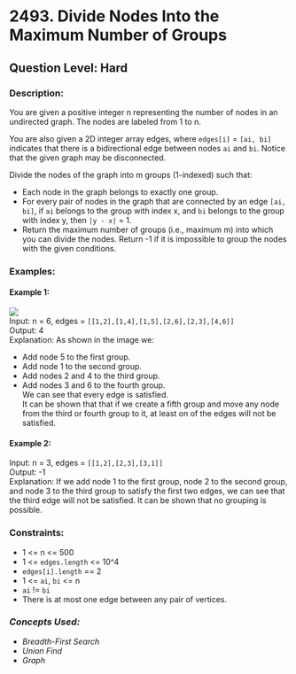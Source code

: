# 2493. Divide Nodes Into the Maximum Number of Groups
## Question Level: Hard
### Description:
You are given a positive integer n representing the number of nodes in an undirected graph. The nodes are labeled from 1 to n.

You are also given a 2D integer array edges, where `edges[i]` = `[ai, bi]` indicates that there is a bidirectional edge between nodes `ai` and `bi`. Notice that the given graph may be disconnected.

Divide the nodes of the graph into m groups (1-indexed) such that:
- Each node in the graph belongs to exactly one group.
- For every pair of nodes in the graph that are connected by an edge `[ai, bi]`, if `ai` belongs to the group with index x, and `bi` belongs to the group with index y, then `|y - x|` = 1.
- Return the maximum number of groups (i.e., maximum m) into which you can divide the nodes. Return -1 if it is impossible to group the nodes with the given conditions.

### Examples:
#### Example 1:

<img src="https://assets.leetcode.com/uploads/2022/10/13/example1.png"><br>
Input: n = 6, edges = `[[1,2],[1,4],[1,5],[2,6],[2,3],[4,6]]`<br>
Output: 4<br>
Explanation: As shown in the image we:
- Add node 5 to the first group.
- Add node 1 to the second group.
- Add nodes 2 and 4 to the third group.
- Add nodes 3 and 6 to the fourth group.<br>
We can see that every edge is satisfied.<br>
It can be shown that that if we create a fifth group and move any node from the third or fourth group to it, at least on of the edges will not be satisfied.
#### Example 2:

Input: n = 3, edges = `[[1,2],[2,3],[3,1]]`<br>
Output: -1<br>
Explanation: If we add node 1 to the first group, node 2 to the second group, and node 3 to the third group to satisfy the first two edges, we can see that the third edge will not be satisfied.
It can be shown that no grouping is possible.

### Constraints:

- 1 <= n <= 500
- 1 <= `edges.length` <= 10^4
- `edges[i].length` == 2
- 1 <= `ai`, `bi` <= n
- `ai` != `bi`
- There is at most one edge between any pair of vertices.

### <i>Concepts Used:
- Breadth-First Search
- Union Find
- Graph </i>